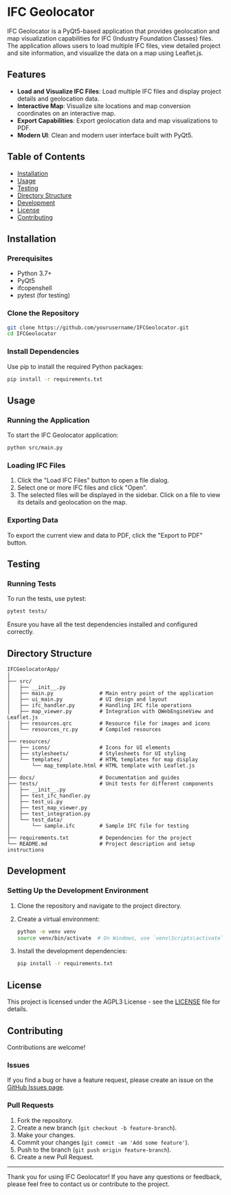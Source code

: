 # IFC Geolocator

IFC Geolocator is a PyQt5-based application that provides geolocation and map visualization capabilities for IFC (Industry Foundation Classes) files. The application allows users to load multiple IFC files, view detailed project and site information, and visualize the data on a map using Leaflet.js.

## Features

- **Load and Visualize IFC Files**: Load multiple IFC files and display project details and geolocation data.
- **Interactive Map**: Visualize site locations and map conversion coordinates on an interactive map.
- **Export Capabilities**: Export geolocation data and map visualizations to PDF.
- **Modern UI**: Clean and modern user interface built with PyQt5.

## Table of Contents

- [Installation](#installation)
- [Usage](#usage)
- [Testing](#testing)
- [Directory Structure](#directory-structure)
- [Development](#development)
- [License](#license)
- [Contributing](#contributing)

## Installation

### Prerequisites

- Python 3.7+
- PyQt5
- ifcopenshell
- pytest (for testing)

### Clone the Repository

```bash
git clone https://github.com/yourusername/IFCGeolocator.git
cd IFCGeolocator
```

### Install Dependencies

Use pip to install the required Python packages:

```bash
pip install -r requirements.txt
```

## Usage

### Running the Application

To start the IFC Geolocator application:

```bash
python src/main.py
```

### Loading IFC Files

1. Click the "Load IFC Files" button to open a file dialog.
2. Select one or more IFC files and click "Open".
3. The selected files will be displayed in the sidebar. Click on a file to view its details and geolocation on the map.

### Exporting Data

To export the current view and data to PDF, click the "Export to PDF" button.

## Testing

### Running Tests

To run the tests, use pytest:

```bash
pytest tests/
```

Ensure you have all the test dependencies installed and configured correctly.

## Directory Structure

```
IFCGeolocatorApp/
│
├── src/
│   ├── __init__.py
│   ├── main.py               # Main entry point of the application
│   ├── ui_main.py            # UI design and layout
│   ├── ifc_handler.py        # Handling IFC file operations
│   ├── map_viewer.py         # Integration with QWebEngineView and Leaflet.js
│   ├── resources.qrc         # Resource file for images and icons
│   └── resources_rc.py       # Compiled resources
│
├── resources/
│   ├── icons/                # Icons for UI elements
│   ├── stylesheets/          # Stylesheets for UI styling
│   └── templates/            # HTML templates for map display
│       └── map_template.html # HTML template with Leaflet.js
│
├── docs/                     # Documentation and guides
├── tests/                    # Unit tests for different components
│   ├── __init__.py
│   ├── test_ifc_handler.py
│   ├── test_ui.py
│   ├── test_map_viewer.py
│   ├── test_integration.py
│   └── test_data/
│       └── sample.ifc        # Sample IFC file for testing
│
├── requirements.txt          # Dependencies for the project
└── README.md                 # Project description and setup instructions
```

## Development

### Setting Up the Development Environment

1. Clone the repository and navigate to the project directory.
2. Create a virtual environment:

   ```bash
   python -m venv venv
   source venv/bin/activate  # On Windows, use `venv\Scripts\activate`
   ```

3. Install the development dependencies:

   ```bash
   pip install -r requirements.txt
   ```

## License

This project is licensed under the AGPL3 License - see the [LICENSE](LICENSE) file for details.

## Contributing

Contributions are welcome!

### Issues

If you find a bug or have a feature request, please create an issue on the [GitHub Issues page](https://github.com/yourusername/IFCGeolocator/issues).

### Pull Requests

1. Fork the repository.
2. Create a new branch (`git checkout -b feature-branch`).
3. Make your changes.
4. Commit your changes (`git commit -am 'Add some feature'`).
5. Push to the branch (`git push origin feature-branch`).
6. Create a new Pull Request.

---

Thank you for using IFC Geolocator! If you have any questions or feedback, please feel free to contact us or contribute to the project.
